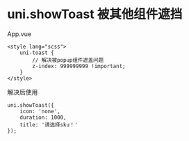 # uni.showToast 被其他组件遮挡

App.vue

```
<style lang="scss">
	uni-toast {
		// 解决被popup组件遮盖问题
		z-index: 999999999 !important;
	}
</style>
```

解决后使用

```
uni.showToast({
    icon: 'none',
    duration: 1000,
    title: '请选择sku！'
});
```